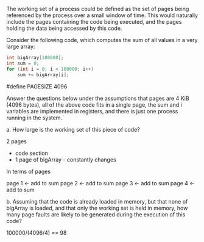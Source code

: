 The working set of a process could be defined as the set of pages being referenced by the process over a small window of time. This would naturally include the pages containing the code being executed, and the pages holding the data being accessed by this code.

Consider the following code, which computes the sum of all values in a very large array:

```c
int bigArray[100000];
int sum = 0;
for (int i = 0; i < 100000; i++)
    sum += bigArray[i];
```
#define PAGESIZE 4096

Answer the questions below under the assumptions that pages are 4 KiB (4096 bytes), all of the above code fits in a single page, the sum and i variables are implemented in registers, and there is just one process running in the system.

a. How large is the working set of this piece of code?

2 pages
- code section
- 1 page of bigArray - constantly changes

In terms of pages

page 1 <- add to sum
page 2 <- add to sum
page 3 <- add to sum
page 4 <- add to sum


b. Assuming that the code is already loaded in memory, but that none of bigArray is loaded, and that only the working set is held in memory, how many page faults are likely to be generated during the execution of this code?

100000/(4096/4) == 98

